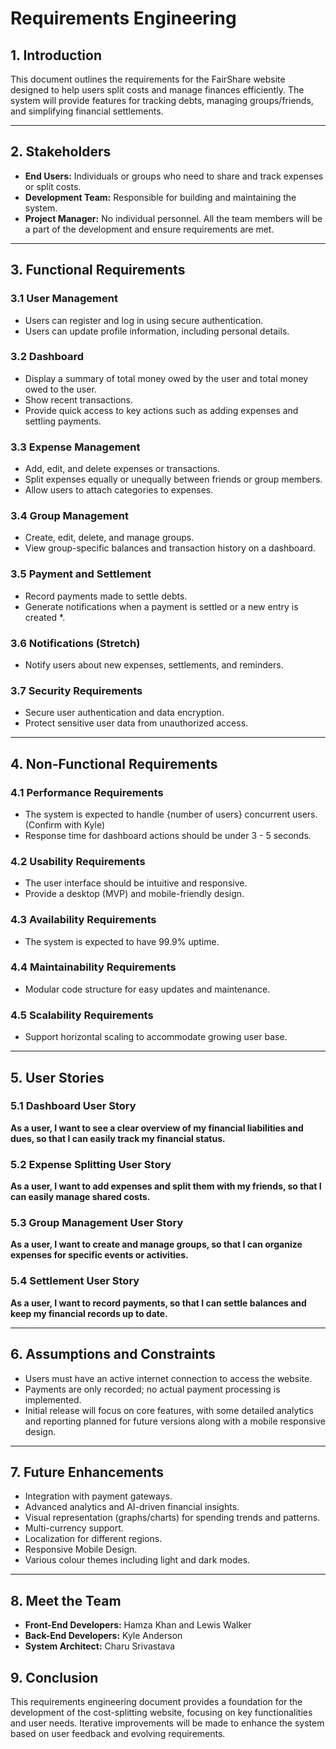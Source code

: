 # Requirements Engineering

## **1. Introduction**

This document outlines the requirements for the FairShare website designed to help users split costs and manage finances efficiently. The system will provide features for tracking debts, managing groups/friends, and simplifying financial settlements.

---

## **2. Stakeholders**

- **End Users:** Individuals or groups who need to share and track expenses or split costs.
- **Development Team:** Responsible for building and maintaining the system.
- **Project Manager:** No individual personnel. All the team members will be a part of the development and ensure requirements are met.

---

## **3. Functional Requirements**

### **3.1 User Management**

- Users can register and log in using secure authentication.
- Users can update profile information, including personal details.

### **3.2 Dashboard**

- Display a summary of total money owed by the user and total money owed to the user.
- Show recent transactions.
- Provide quick access to key actions such as adding expenses and settling payments.

### **3.3 Expense Management**

- Add, edit, and delete expenses or transactions.
- Split expenses equally or unequally between friends or group members.
- Allow users to attach categories to expenses.

### **3.4 Group Management**

- Create, edit, delete, and manage groups.
- View group-specific balances and transaction history on a dashboard.

### **3.5 Payment and Settlement**

- Record payments made to settle debts.
- Generate notifications when a payment is settled or a new entry is created \*.

### **3.6 Notifications (Stretch)**

- Notify users about new expenses, settlements, and reminders.

### **3.7 Security Requirements**

- Secure user authentication and data encryption.
- Protect sensitive user data from unauthorized access.

---

## **4. Non-Functional Requirements**

### **4.1 Performance Requirements**

- The system is expected to handle {number of users} concurrent users. (Confirm with Kyle)
- Response time for dashboard actions should be under 3 - 5 seconds.

### **4.2 Usability Requirements**

- The user interface should be intuitive and responsive.
- Provide a desktop (MVP) and mobile-friendly design.

### **4.3 Availability Requirements**

- The system is expected to have 99.9% uptime.

### **4.4 Maintainability Requirements**

- Modular code structure for easy updates and maintenance.

### **4.5 Scalability Requirements**

- Support horizontal scaling to accommodate growing user base.

---

## **5. User Stories**

### **5.1 Dashboard User Story**

**As a user, I want to see a clear overview of my financial liabilities and dues, so that I can easily track my financial status.**

### **5.2 Expense Splitting User Story**

**As a user, I want to add expenses and split them with my friends, so that I can easily manage shared costs.**

### **5.3 Group Management User Story**

**As a user, I want to create and manage groups, so that I can organize expenses for specific events or activities.**

### **5.4 Settlement User Story**

**As a user, I want to record payments, so that I can settle balances and keep my financial records up to date.**

---

## **6. Assumptions and Constraints**

- Users must have an active internet connection to access the website.
- Payments are only recorded; no actual payment processing is implemented.
- Initial release will focus on core features, with some detailed analytics and reporting planned for future versions along with a mobile responsive design.

---

## **7. Future Enhancements**

- Integration with payment gateways.
- Advanced analytics and AI-driven financial insights.
- Visual representation (graphs/charts) for spending trends and patterns.
- Multi-currency support.
- Localization for different regions.
- Responsive Mobile Design.
- Various colour themes including light and dark modes.

---

## **8. Meet the Team**

- **Front-End Developers:** Hamza Khan and Lewis Walker
- **Back-End Developers:** Kyle Anderson
- **System Architect:** Charu Srivastava

## **9. Conclusion**

This requirements engineering document provides a foundation for the development of the cost-splitting website, focusing on key functionalities and user needs. Iterative improvements will be made to enhance the system based on user feedback and evolving requirements.
